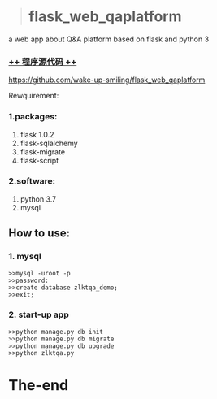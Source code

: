 


> # flask_web_qaplatform
a web app about Q&amp;A platform based on flask and python 3

### [++ 程序源代码 ++](https://github.com/wake-up-smiling/flask_web_qaplatform)

https://github.com/wake-up-smiling/flask_web_qaplatform

Rewquirement:

### 1.packages:
1. flask 1.0.2
2. flask-sqlalchemy
3. flask-migrate
4. flask-script
### 2.software:
1. python 3.7
2. mysql


## How to use:
### 1. mysql
```
>>mysql -uroot -p
>>password:
>>create database zlktqa_demo;
>>exit;
```

### 2. start-up app
```
>>python manage.py db init
>>python manage.py db migrate
>>python manage.py db upgrade
>>python zlktqa.py
```

# The-end




